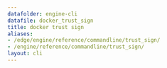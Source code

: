```yaml
---
datafolder: engine-cli
datafile: docker_trust_sign
title: docker trust sign
aliases:
- /edge/engine/reference/commandline/trust_sign/
- /engine/reference/commandline/trust_sign/
layout: cli
---
```


<!--
此页面是根据 Docker 源代码自动生成的。如果您想建议更改此处显示的文本，请在 GitHub 上的源代码仓库中打开一个工单或拉取请求：

https://github.com/docker/cli
-->
